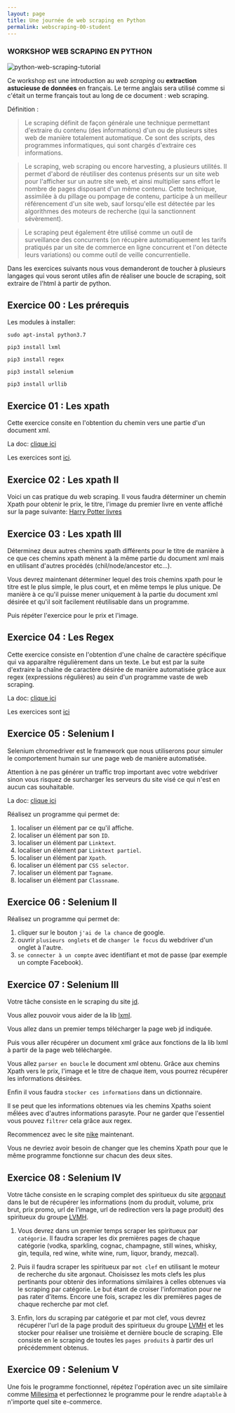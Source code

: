 ```yaml
---
layout: page
title: Une journée de web scraping en Python
permalink: webscraping-00-student
---
```


### WORKSHOP WEB SCRAPING EN PYTHON
![python-web-scraping-tutorial](https://www.dataquest.io/wp-content/uploads/2016/11/python-web-scraping-beautifulsoup-tutorial-1040x520.jpg "python-web-scraping-tutorial")

Ce workshop est une introduction au *web scraping* ou
**extraction astucieuse de données** en français. Le terme anglais sera
utilisé comme si c'était un terme français tout au long
de ce document : web scraping.

Définition :
> Le scraping définit de façon générale une technique permettant d'extraire du contenu (des informations) d'un ou de plusieurs sites web de manière totalement automatique. Ce sont des scripts, des programmes informatiques, qui sont chargés d'extraire ces informations.

> Le scraping, web scraping ou encore harvesting, a plusieurs utilités. Il permet d'abord de réutiliser des contenus présents sur un site web pour l'afficher sur un autre site web, et ainsi multiplier sans effort le nombre de pages disposant d'un même contenu. Cette technique, assimilée à du pillage ou pompage de contenu, participe à un meilleur référencement d'un site web, sauf lorsqu'elle est détectée par les algorithmes des moteurs de recherche (qui la sanctionnent sévèrement). 

> Le scraping peut également être utilisé comme un outil de surveillance des concurrents (on récupère automatiquement les tarifs pratiqués par un site de commerce en ligne concurrent et l'on détecte leurs variations) ou comme outil de veille concurrentielle.


Dans les exercices suivants nous vous demanderont de toucher à plusieurs langages qui vous seront utiles afin de réaliser une boucle de scraping, soit extraire de l'html à partir de python.

## Exercice 00 : Les prérequis

Les modules à installer:
```
sudo apt-instal python3.7

pip3 install lxml

pip3 install regex

pip3 install selenium

pip3 install urllib
```
## Exercice 01 : Les xpath 

Cette exercice consite en l'obtention du chemin vers une partie d'un document xml.

La doc: [clique ici](https://openclassrooms.com/fr/courses/1766341-structurez-vos-donnees-avec-xml/1769083-xpath-localiser-les-donnees)

Les exercices sont [ici](http://learn.onion.net/language=en/35426/w3c-xpath).

## Exercice 02 : Les xpath II

Voici un cas pratique du web scraping.
Il vous faudra déterminer un chemin Xpath pour obtenir le prix, le titre, l'image du premier livre en vente affiché sur la page suivante: [Harry Potter livres](https://www.fnac.com/SearchResult/ResultList.aspx?SCat=0%211&Search=harry+potter&sft=1&sa=0)

## Exercice 03 : Les xpath III

Déterminez deux autres chemins xpath différents pour le titre de manière à ce que ces chemins xpath mènent à la même partie du document xml mais en utilisant d'autres procédés (chil/node/ancestor etc...).

Vous devrez maintenant déterminer lequel des trois chemins xpath pour le titre est le plus simple, le plus court, et en même temps le plus unique. De manière à ce qu'il puisse mener uniquement à la partie du document xml désirée et qu'il soit facilement réutilisable dans un programme.

Puis répéter l'exercice pour le prix et l'image.

## Exercice 04 : Les Regex

Cette exercice consiste en l'obtention d'une chaîne de caractère spécifique qui va apparaître régulièrement dans un texte. Le but est par la suite d'extraire la chaîne de caractère désirée de manière automatisée grâce aux regex (expressions régulières) au sein d'un programme vaste de web scraping.

La doc: [clique ici](https://www.w3schools.com/python/python_regex.asp)

Les exercices sont [ici](https://www.w3resource.com/python-exercises/re/)


## Exercice 05 : Selenium I

Selenium chromedriver est le framework que nous utiliserons pour simuler le comportement humain sur une page web de manière automatisée.

Attention à ne pas générer un traffic trop important avec votre webdriver sinon vous risquez de surcharger les serveurs du site visé ce qui n'est en aucun cas souhaitable.

La doc: [clique ici](https://chromedriver.chromium.org/getting-started)

Réalisez un programme qui permet de:
1) localiser un élément par ce qu'il affiche.
2) localiser un élément par son `ID`.
3) localiser un élément par `Linktext`.
4) localiser un élément par `Linktext partiel`.
5) localiser un élément par `Xpath`.
6) localiser un élément par `CSS selector`.
7) localiser un élément par `Tagname`.
8) localiser un élément par `Classname`.


## Exercice 06 : Selenium II

Réalisez un programme qui permet de:

1) cliquer sur le bouton `j'ai de la chance` de google.
2) ouvrir `plusieurs onglets` et de `changer le focus` du webdriver d'un onglet à l'autre.
3) `se connecter à un compte` avec identifiant et mot de passe (par exemple un compte Facebook).

## Exercice 07 : Selenium III

Votre tâche consiste en le scraping du site [jd](https://www.jdsports.fr/promo/).

Vous allez pouvoir vous aider de la lib [lxml](https://lxml.de/tutorial.html).

Vous allez dans un premier temps télécharger la page web jd indiquée.

Puis vous aller récupérer un document xml grâce aux fonctions de la lib lxml à partir de la page web téléchargée.

Vous allez `parser en boucle` le document xml obtenu. Grâce aux chemins Xpath vers le prix, l'image et le titre de chaque item, vous pourrez récupérer les informations désirées.

Enfin il vous faudra `stocker ces informations` dans un dictionnaire.

Il se peut que les informations obtenues via les chemins Xpaths soient mếlées avec d'autres informations parasyte. Pour ne garder que l'essentiel vous pouvez `filtrer` cela grâce aux regex.

Recommencez avec le site [nike](https://www.nike.com/fr/w/hommes-chaussures-nik1zy7ok) maintenant. 

Vous ne devriez avoir besoin de changer que les chemins Xpath pour que le même programme fonctionne sur chacun des deux sites.

## Exercice 08 : Selenium IV

Votre tâche consiste en le scraping complet des spiritueux du site [argonaut](https://www.argonautliquor.com/) dans le but de récupérer les informations (nom du produit, volume, prix brut, prix promo, url de l'image, url de redirection vers la page produit) des spiritueux du groupe [LVMH](https://www.lvmh.fr/les-maisons/vins-spiritueux/).

1) Vous devrez dans un premier temps scraper les spiritueux par `catégorie`. 
Il faudra scraper les dix premières pages de chaque catégorie (vodka, sparkling, cognac, champagne, still wines, whisky, gin, tequila, red wine, white wine, rum, liquor, brandy, mezcal).

2) Puis il faudra scraper les spiritueux par `mot clef` en utilisant le moteur de recherche du site argonaut. Choisissez les mots clefs les plus pertinants pour obtenir des informations similaires à celles obtenues via le scraping par catégorie. 
Le but étant de croiser l'information pour ne pas rater d'items. Encore une fois, scrapez les dix premières pages de chaque recherche par mot clef.

3) Enfin, lors du scraping par catégorie et par mot clef, vous devrez récupérer l'url de la page produit des spiritueux du groupe [LVMH](https://www.lvmh.fr/les-maisons/vins-spiritueux/) et les stocker pour réaliser une troisième et dernière boucle de scraping. Elle consiste en le scraping de toutes les `pages produits` à partir des url précédemment obtenus.

## Exercice 09 : Selenium V

Une fois le programme fonctionnel, répétez l'opération avec un site similaire comme [Millesima](https://www.millesima.fr/) et perfectionnez le programme pour le rendre `adaptable` à n'importe quel site e-commerce.
